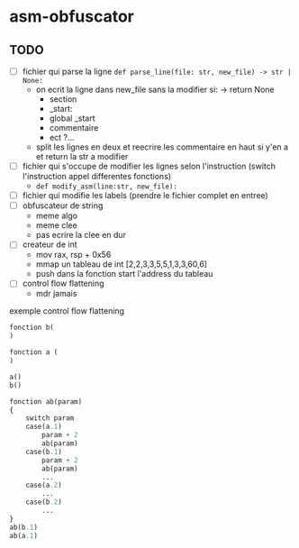 # asm-obfuscator

## TODO

- [ ] fichier qui parse la ligne `def parse_line(file: str, new_file) -> str | None:`
    - on ecrit la ligne dans new_file sans la modifier si: -> return None
        - section
        - _start:
        - global _start
        - commentaire
        - ect ?...
    - split les lignes en deux et reecrire les commentaire en haut si y'en a et return la str a modifier
- [ ] fichier qui s'occupe de modifier les lignes selon l'instruction (switch l'instruction appel differentes fonctions)
    - `def modify_asm(line:str, new_file):`
- [ ] fichier qui modifie les labels (prendre le fichier complet en entree)
- [ ] obfuscateur de string
    - meme algo
    - meme clee
    - pas ecrire la clee en dur
- [ ] createur de int
    - mov rax, rsp + 0x56
    - mmap un tableau de int [2,2,3,3,5,5,1,3,3,60,6]
    - push dans la fonction start l'address du tableau
- [ ] control flow flattening
    - mdr jamais

exemple control flow flattening
```py
fonction b(
)

fonction a (
)

a()
b()

fonction ab(param)
{
    switch param
    case(a.1)
        param + 2
        ab(param)
    case(b.1)
        param + 2
        ab(param)
        ...
    case(a.2)
        ...
    case(b.2)
        ...
}
ab(b.1)
ab(a.1)
```
